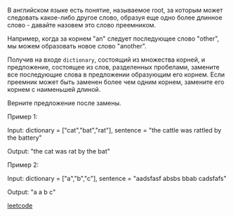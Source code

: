 В английском языке есть понятие, называемое root, за которым может следовать какое-либо другое слово, 
образуя еще одно более длинное слово - давайте назовем это слово преемником. 

Например, когда за корнем "an" следует последующее слово "other", мы можем образовать новое слово "another".

Получив на входе `dictionary`, состоящий из множества корней, и предложение, состоящее из слов, разделенных пробелами, 
замените все последующие слова в предложении образующим его корнем. Если преемник может быть заменен более чем одним корнем, 
замените его корнем с наименьшей длиной.

Верните предложение после замены.

Пример 1:

Input: dictionary = ["cat","bat","rat"], sentence = "the cattle was rattled by the battery"

Output: "the cat was rat by the bat"

Пример 2:

Input: dictionary = ["a","b","c"], sentence = "aadsfasf absbs bbab cadsfafs"

Output: "a a b c"

[leetcode](https://leetcode.com/problems/replace-words/)